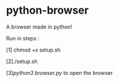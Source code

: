 # python-browser
A browser made in python!

Run in steps : 



[1] chmod +x setup.sh




[2]./setup.sh



[3]*python3 browser.py* to open the browser
